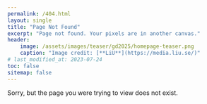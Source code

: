 ```yaml
---
permalink: /404.html
layout: single
title: "Page Not Found"
excerpt: "Page not found. Your pixels are in another canvas."
header:
    image: /assets/images/teaser/gd2025/homepage-teaser.png
    caption: "Image credit: [**LiU**](https://media.liu.se/)"
# last_modified_at: 2023-07-24
toc: false
sitemap: false
---
```


<!-- <script>
    var password = "ivis";  // Replace with your actual password
    var userInput = prompt("Please enter the password to access the page:");

    if (userInput !== password) {
        alert("Incorrect password. Redirecting to the previous page.");
        window.location.href = "https://ivis.itn.liu.se/";  // Redirect to another page or back
    }
</script> -->

Sorry, but the page you were trying to view does not exist.
